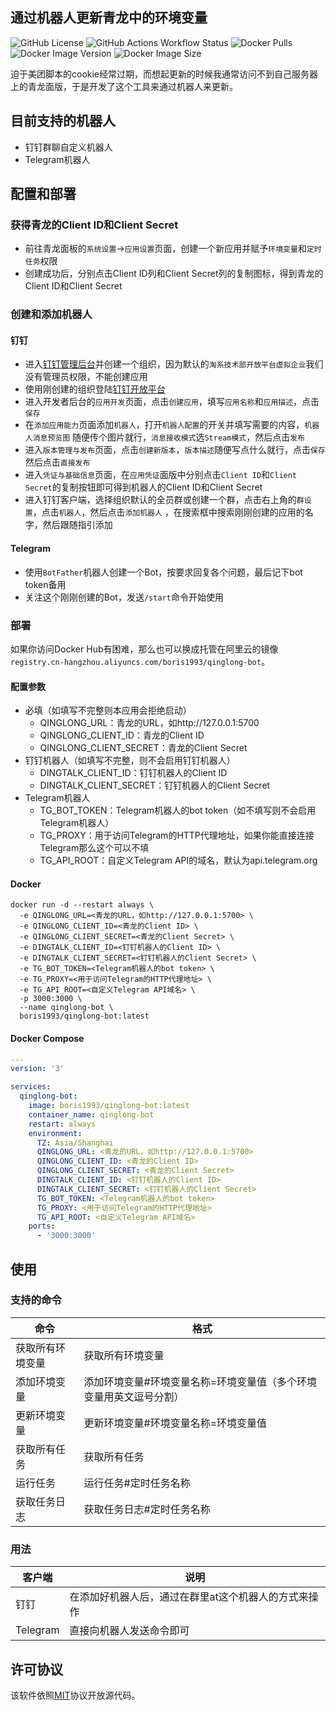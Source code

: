通过机器人更新青龙中的环境变量
---
![GitHub License](https://img.shields.io/github/license/boris1993/qinglong-bot)
![GitHub Actions Workflow Status](https://img.shields.io/github/actions/workflow/status/boris1993/qinglong-bot/build.yml)
![Docker Pulls](https://img.shields.io/docker/pulls/boris1993/qinglong-bot)
![Docker Image Version](https://img.shields.io/docker/v/boris1993/qinglong-bot?sort=semver)
![Docker Image Size](https://img.shields.io/docker/image-size/boris1993/qinglong-bot)

迫于美团脚本的cookie经常过期，而想起更新的时候我通常访问不到自己服务器上的青龙面版，于是开发了这个工具来通过机器人来更新。

## 目前支持的机器人

- 钉钉群聊自定义机器人
- Telegram机器人

## 配置和部署

### 获得青龙的Client ID和Client Secret

- 前往青龙面板的`系统设置`->`应用设置`页面，创建一个新应用并赋予`环境变量`和`定时任务`权限
- 创建成功后，分别点击Client ID列和Client Secret列的复制图标，得到青龙的Client ID和Client Secret

### 创建和添加机器人

#### 钉钉

- 进入[钉钉管理后台](https://oa.dingtalk.com/)并创建一个组织，因为默认的`淘系技术部开放平台虚拟企业`我们没有管理员权限，不能创建应用
- 使用刚创建的组织登陆[钉钉开放平台](https://open.dingtalk.com/)
- 进入开发者后台的`应用开发`页面，点击`创建应用`，填写`应用名称`和`应用描述`，点击`保存`
- 在`添加应用能力`页面添加`机器人`，打开`机器人配置`的开关并填写需要的内容，`机器人消息预览图`
  随便传个图片就行，`消息接收模式`选`Stream模式`，然后点击`发布`
- 进入`版本管理与发布`页面，点击`创建新版本`，`版本描述`随便写点什么就行，点击`保存`然后点击`直接发布`
- 进入`凭证与基础信息`页面，在`应用凭证`面版中分别点击`Client ID`和`Client Secret`的复制按钮即可得到机器人的Client
  ID和Client Secret
- 进入钉钉客户端，选择组织默认的全员群或创建一个群，点击右上角的`群设置`，点击`机器人`，然后点击`添加机器人`
  ，在搜索框中搜索刚刚创建的应用的名字，然后跟随指引添加

#### Telegram

- 使用`BotFather`机器人创建一个Bot，按要求回复各个问题，最后记下bot token备用
- 关注这个刚刚创建的Bot，发送`/start`命令开始使用

### 部署

如果你访问Docker
Hub有困难，那么也可以换成托管在阿里云的镜像`registry.cn-hangzhou.aliyuncs.com/boris1993/qinglong-bot`。

#### 配置参数

- 必填（如填写不完整则本应用会拒绝启动）
    - QINGLONG_URL：青龙的URL，如http://127.0.0.1:5700
    - QINGLONG_CLIENT_ID：青龙的Client ID
    - QINGLONG_CLIENT_SECRET：青龙的Client Secret
- 钉钉机器人（如填写不完整，则不会启用钉钉机器人）
    - DINGTALK_CLIENT_ID：钉钉机器人的Client ID
    - DINGTALK_CLIENT_SECRET：钉钉机器人的Client Secret
- Telegram机器人
    - TG_BOT_TOKEN：Telegram机器人的bot token（如不填写则不会启用Telegram机器人）
    - TG_PROXY：用于访问Telegram的HTTP代理地址，如果你能直接连接Telegram那么这个可以不填
    - TG_API_ROOT：自定义Telegram API的域名，默认为api.telegram.org

#### Docker

```shell
docker run -d --restart always \
  -e QINGLONG_URL=<青龙的URL，如http://127.0.0.1:5700> \
  -e QINGLONG_CLIENT_ID=<青龙的Client ID> \
  -e QINGLONG_CLIENT_SECRET=<青龙的Client Secret> \
  -e DINGTALK_CLIENT_ID=<钉钉机器人的Client ID> \
  -e DINGTALK_CLIENT_SECRET=<钉钉机器人的Client Secret> \
  -e TG_BOT_TOKEN=<Telegram机器人的bot token> \
  -e TG_PROXY=<用于访问Telegram的HTTP代理地址> \
  -e TG_API_ROOT=<自定义Telegram API域名> \
  -p 3000:3000 \
  --name qinglong-bot \
  boris1993/qinglong-bot:latest
```

#### Docker Compose

```yaml
---
version: '3'

services:
  qinglong-bot:
    image: boris1993/qinglong-bot:latest
    container_name: qinglong-bot
    restart: always
    environment:
      TZ: Asia/Shanghai
      QINGLONG_URL: <青龙的URL，如http://127.0.0.1:5700>
      QINGLONG_CLIENT_ID: <青龙的Client ID>
      QINGLONG_CLIENT_SECRET: <青龙的Client Secret>
      DINGTALK_CLIENT_ID: <钉钉机器人的Client ID>
      DINGTALK_CLIENT_SECRET: <钉钉机器人的Client Secret>
      TG_BOT_TOKEN: <Telegram机器人的bot token>
      TG_PROXY: <用于访问Telegram的HTTP代理地址>
      TG_API_ROOT: <自定义Telegram API域名>
    ports:
      - '3000:3000'
```

## 使用

### 支持的命令

| 命令       | 格式                                 |
|----------|------------------------------------|
| 获取所有环境变量 | 获取所有环境变量                           |
| 添加环境变量   | 添加环境变量#环境变量名称=环境变量值（多个环境变量用英文逗号分割） |
| 更新环境变量   | 更新环境变量#环境变量名称=环境变量值                |
| 获取所有任务   | 获取所有任务                             |
| 运行任务     | 运行任务#定时任务名称                        |
| 获取任务日志   | 获取任务日志#定时任务名称                      |

### 用法

| 客户端      | 说明                          |
|----------|-----------------------------|
| 钉钉       | 在添加好机器人后，通过在群里at这个机器人的方式来操作 |
| Telegram | 直接向机器人发送命令即可                |

## 许可协议

该软件依照[MIT](LICENSE)协议开放源代码。
